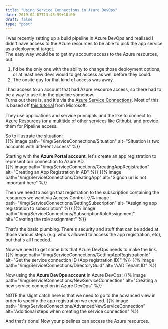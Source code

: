 ```yaml
---
title: "Using Service Connections in Azure DevOps"
date: 2019-02-07T13:45:59+10:00
draft: false
type: "post"
---
```


I was recently setting up a build pipeline in Azure DevOps and realised I didn't have access to the Azure resources to be able to pick the app service as a deployment target.  
The easy way would be to get my account access to the Azure resources, but:  

1. I'd be the only one with the ability to change those deployment options, or at least new devs would to get access as well before they could.  
2. The onsite guy for that kind of access was away.  

I had access to an account that had Azure resource access, so there had to be a way to use it in the pipeline somehow.  
Turns out there is, and it's via the [Azure Service Connections](https://docs.microsoft.com/en-us/azure/devops/pipelines/library/service-endpoints?view=azure-devops). 
Most of this is based off [this tutorial](https://docs.microsoft.com/en-us/azure/active-directory/develop/howto-create-service-principal-portal) from Microsoft.  

They use applications and service principals and the like to connect to Azure Resources (or a [multitide](https://docs.microsoft.com/en-us/azure/devops/pipelines/library/service-endpoints?view=azure-devops#common-service-connection-types) of other services like Github), and provide them for Pipeline access.  

So to illustrate the situation:  
{{% image path="/img/ServiceConnections/Situation" alt="Situation is two accounts with different access" %}}  

Starting with the **Azure Portal account**, let's create an app registration to represent our connection to Azure AD.  
{{% image path="/img/ServiceConnections/CreatingAppRegistration" alt="Creating an App Registration in AD" %}} 
{{% image path="/img/ServiceConnections/CreatingApp" alt="Signon url is not important here" %}} 

Then we need to assign that registration to the subscription containing the resources we want via Access Control.
{{% image path="/img/ServiceConnections/GettingSubscription" alt="Assigning app registration to subscription" %}} 
{{% image path="/img/ServiceConnections/SubscriptionRoleAssignment" alt="Creating the role assignment" %}} 

That's the basic plumbing. There's security and stuff that can be added at those various steps (e.g. who's allowed to access the app registration, etc), but that's all I needed.   

Now we need to get some bits that Azure DevOps needs to make the link.  
{{% image path="/img/ServiceConnections/GettingAppRegistrationId" alt="Get the service connection ID (App registration ID)" %}} 
{{% image path="/img/ServiceConnections/DirectoryGuid" alt="AAD Tenant ID" %}} 

Now using the **Azure DevOps account** in Azure DevOps:
{{% image path="/img/ServiceConnections/NewServiceConnection" alt="Creating a new service connection in Azure DevOps" %}}  

NOTE the slight catch here is that we need to go to the advanced view in order to specify the app registration we created.
{{% image path="/img/ServiceConnections/AdvancedNewServiceConnection" alt="Additional steps when creating the service connection" %}} 


And that's done! Now your pipelines can access the Azure resources.  